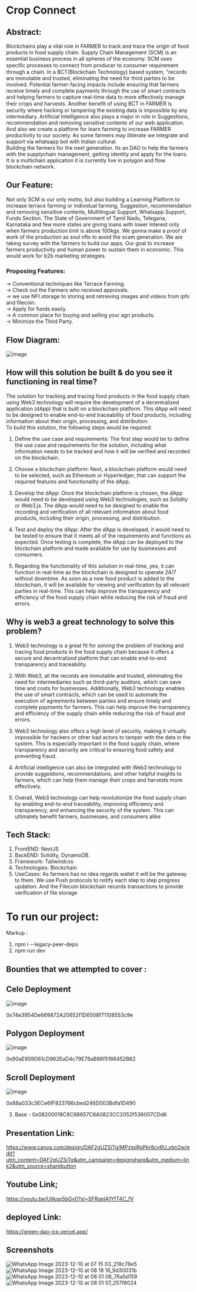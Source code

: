 # Crop Connect
## Abstract:
Blockchains play a vital role in FARMER to track and trace the origin of food products in food supply chain. Supply Chain Management (SCM) is an essential business process in all spheres of the economy. SCM uses speciﬁc processes to connect from producer to consumer requirement through a chain. In a BCT(Blockchain Technology) based system, “records are immutable and trusted, eliminating the need for third parties to be involved. Potential farmer-facing impacts include ensuring that farmers receive timely and complete payments through the use of smart contracts and helping farmers to capture real-time data to more effectively manage their crops and harvests. Another beneﬁt of using BCT in FARMER is security where hacking or tampering the existing data is impossible by any intermediary. Artificial Intelligence also plays a major in role in Suggestions, recommendation and removing sensitive contents of our web application. And also we create a platform for learn farming to increase FARMER productivity to our society. As some farmers may illiterate we integrate and support via whatsapp bot with Indian cultural.
<br/>
Building the farmers for the next generation. Its an DAO to help the farmers with the supplychain management, getting identity and apply for the loans.
<br/>
It is a multichain application it is currently live in polygon and flow blockchain network.

## Our Feature:
Not only SCM is our only motto, but also building a Learning Platform to increase terrace farming or individual farming, Suggestion, recommendation and removing sensitive contents, Multilingual Support, Whatsapp Support, Funds Section. The State of Government of Tamil Nadu, Telegana, Karnataka and few more states are giving loans with lower interest only when farmers production limit is above 100kgs. We gonna make a proof of work of the production as soul nfts to avoid the scam generation. We are taking survey with the farmers to build our apps. Our goal to increase farmers productivity and human power to sustain them in economic. This would work for b2b marketing strategies. 
### Proposing Features:
-> Conventional techniques like Terrace Farming. <br/>
-> Check out the Farmers who received approvals. <br/>
-> we use NFt.storage to storing and retrieving images and videos from ipfs and filecoin. <br/>
-> Apply for funds easily. <br/>
-> A common place for buying and selling your agri products. <br/>
-> Minimize the Third Party. <br/>

## Flow Diagram:
![image](https://user-images.githubusercontent.com/88650559/220365168-68b4c389-872b-41e0-a4f8-4b6d9d9a55aa.png)

## How will this solution be built & do you see it functioning in real time?
The solution for tracking and tracing food products in the food supply chain using Web3 technology will require the development of a decentralized application (dApp) that is built on a blockchain platform. This dApp will need to be designed to enable end-to-end traceability of food products, including information about their origin, processing, and distribution.
<br/>
To build this solution, the following steps would be required:

1. Define the use case and requirements: The first step would be to define the use case and requirements for the solution, including what information needs to be tracked and how it will be verified and recorded on the blockchain.

2. Choose a blockchain platform: Next, a blockchain platform would need to be selected, such as Ethereum or Hyperledger, that can support the required features and functionality of the dApp.

3. Develop the dApp: Once the blockchain platform is chosen, the dApp would need to be developed using Web3 technologies, such as Solidity or Web3.js. The dApp would need to be designed to enable the recording and verification of all relevant information about food products, including their origin, processing, and distribution.

4. Test and deploy the dApp: After the dApp is developed, it would need to be tested to ensure that it meets all of the requirements and functions as expected. Once testing is complete, the dApp can be deployed to the blockchain platform and made available for use by businesses and consumers.

5. Regarding the functionality of this solution in real-time, yes, it can function in real-time as the blockchain is designed to operate 24/7 without downtime. As soon as a new food product is added to the blockchain, it will be available for viewing and verification by all relevant parties in real-time. This can help improve the transparency and efficiency of the food supply chain while reducing the risk of fraud and errors.

## Why is web3 a great technology to solve this problem?
1. Web3 technology is a great fit for solving the problem of tracking and tracing food products in the food supply chain because it offers a secure and decentralized platform that can enable end-to-end transparency and traceability.

2. With Web3, all the records are immutable and trusted, eliminating the need for intermediaries such as third-party auditors, which can save time and costs for businesses. Additionally, Web3 technology enables the use of smart contracts, which can be used to automate the execution of agreements between parties and ensure timely and complete payments for farmers. This can help improve the transparency and efficiency of the supply chain while reducing the risk of fraud and errors.

3. Web3 technology also offers a high level of security, making it virtually impossible for hackers or other bad actors to tamper with the data in the system. This is especially important in the food supply chain, where transparency and security are critical to ensuring food safety and preventing fraud.

4. Artificial intelligence can also be integrated with Web3 technology to provide suggestions, recommendations, and other helpful insights to farmers, which can help them manage their crops and harvests more effectively.

5. Overall, Web3 technology can help revolutionize the food supply chain by enabling end-to-end traceability, improving efficiency and transparency, and enhancing the security of the system. This can ultimately benefit farmers, businesses, and consumers alike

## Tech Stack:
1. FrontEND: NextJS
2. BackEND:  Solidity, DynamoDB.
3. Framework: Tailwindcss
4. Technologies: Blockchain
5. UseCases: As farmers has no idea regards wallet it will be the gateway to them. We use Push protocols to notify each step to step progress updation. And the Filecoin blockchain records transactions to provide verification of file storage 

# To run our project:
 Markup :
1. npm i --legacy-peer-deps
2. npm run dev


## Bounties that we attempted to cover :

## Celo Deployment

![image](https://github.com/Rajan-007/Crop-Connect/assets/103201642/cb9387cc-ffc9-4060-b49a-12e08853a225)

0x74e3954De669872A20652f1D6508f71108553c9e

## Polygon Deployment

![image](https://github.com/Rajan-007/Crop-Connect/assets/103201642/7df44691-2419-4426-8bbd-7512e5964100)

0x90aE959D61cD962EaD4c79E78aB86f5166452B62

## Scroll Deployment

![image](https://github.com/Rajan-007/Crop-Connect/assets/103201642/e7d4fb0e-26ce-451c-b056-8b50d951d804)

0x88a033c3ECe6fF823766cbed246D003Bdfa1D490

 
3. Base - 0x08200018C8C68657C6A0823CC2052f536007CDd6
 


## Presentation Link:
https://www.canva.com/design/DAF2gUZSiTg/MPzipiRgPkr8cv6U_vbn2w/edit?utm_content=DAF2gUZSiTg&utm_campaign=designshare&utm_medium=link2&utm_source=sharebutton

## Youtube Link;
https://youtu.be/UIjksp5bGy0?si=SFRgeIA1YfT4C_fV

## deployed Link:
https://green-dao-icp.vercel.app/

## Screenshots
![WhatsApp Image 2023-12-10 at 07 15 03_218c76e5](https://github.com/Rajan-007/Crop-Connect/assets/103201642/4a98e42e-80d2-47a8-ae49-c3ede28e20a9)
![WhatsApp Image 2023-12-10 at 08 18 16_9d30031b](https://github.com/Rajan-007/Crop-Connect/assets/103201642/0be90c14-ec8b-4c76-a030-0c0ea7ef1213)
![WhatsApp Image 2023-12-10 at 08 01 06_76a5d159](https://github.com/Rajan-007/Crop-Connect/assets/103201642/8b49679c-95f1-463f-8f58-9255d782ce00)
![WhatsApp Image 2023-12-10 at 08 01 07_257f8024](https://github.com/Rajan-007/Crop-Connect/assets/103201642/a8f5d86f-48c1-414b-96c7-8494246aaee0)




